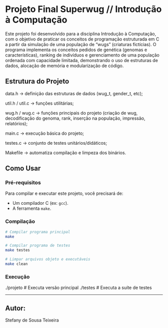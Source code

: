 # Projeto Final Superwug // Introdução à Computação

Este projeto foi desenvolvido para a disciplina Introdução à Computação, com o objetivo de praticar os conceitos de programação estruturada em C a partir da simulação de uma população de “wugs” (criaturas fictícias). O programa implementa os conceitos pedidos de genética (genomas e características), ranking de indivíduos e gerenciamento de uma população ordenada com capacidade limitada, demonstrando o uso de estruturas de dados, alocação de memória e modularização de código.

## Estrutura do Projeto

data.h -> definição das estruturas de dados (wug_t, gender_t, etc);

util.h / util.c -> funções utilitárias;

wug.h / wug.c -> funções principais do projeto (criação de wug, decodificação do genoma, rank, inserção na população, impressão, relatórios);

main.c -> execução básica do projeto;

testes.c -> conjunto de testes unitários/didáticos;

Makefile -> automatiza compilação e limpeza dos binários.

## Como Usar

### Pré-requisitos

Para compilar e executar este projeto, você precisará de:
* Um compilador C (ex: `gcc`).
* A ferramenta `make`.

### Compilação

```bash
# Compilar programa principal
make

# Compilar programa de testes
make testes

# Limpar arquivos objeto e executáveis
make clean
```

### Execução

./projeto   # Executa versão principal
./testes    # Executa a suíte de testes

---

## Autor:
Stefany de Sousa Teixeira

